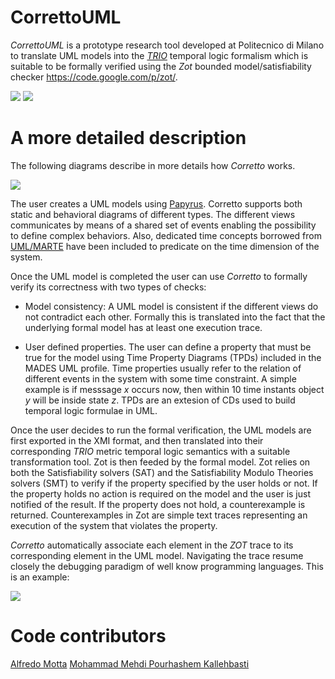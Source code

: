 CorrettoUML
===========

_CorrettoUML_ is a prototype research tool developed at Politecnico di Milano to translate UML models into the <a href="http://risorse.dei.polimi.it/TRIO/">_TRIO_<a/> temporal logic formalism which is suitable to be formally verified using the _Zot_ bounded model/satisfiability checker https://code.google.com/p/zot/. 

<img src="https://raw.githubusercontent.com/mottalrd/CorrettoUML/master/docs/images/Corretto_1.png"/> <img src="https://raw.githubusercontent.com/mottalrd/CorrettoUML/master/docs/images/Corretto_2.png"/>

A more detailed description
===========

The following diagrams describe in more details how _Corretto_ works.

<img src="https://raw.githubusercontent.com/mottalrd/CorrettoUML/master/docs/images/mvf_overview.png"/>

The user creates a UML models using <a href="http://www.eclipse.org/papyrus/">Papyrus</a>. Corretto supports both static and behavioral diagrams of different types. The different views communicates by means of a shared set of events enabling the possibility to define complex behaviors. Also, dedicated time concepts borrowed from <a href="http://www.omgmarte.org/">UML/MARTE</a> have been included to predicate on the time dimension of the system.  

Once the UML model is completed the user can use _Corretto_ to formally verify its correctness with two types of checks:

* Model consistency: A UML model is consistent if the different views do not contradict each other. Formally this is translated into the fact that the underlying formal model has at least one execution trace. 

* User defined properties. The user can define a property that must be true for the model using Time Property Diagrams (TPDs) included in the MADES UML profile. Time properties usually refer to the relation of different events in the system with some time constraint. A simple example is if messsage _x_ occurs now, then within 10 time instants object _y_ will be inside state _z_. TPDs are an extesion of CDs used to build temporal logic formulae in UML. 

Once the user decides to run the formal verification, the UML models are first exported in the XMI format, and then translated into their corresponding _TRIO_ metric temporal logic semantics with a suitable transformation tool. Zot is then feeded by the formal model. Zot relies on both the Satisfiability solvers (SAT) and the Satisfiability Modulo Theories solvers (SMT) to verify if the property specified by the user holds or not. If the property holds no action is required on the model and the user is just notified of the result. If the property does not hold, a counterexample is returned. Counterexamples in Zot are simple text traces representing an execution of the system that violates the property.

_Corretto_ automatically associate each element in the _ZOT_ trace to its corresponding element in the UML model. Navigating the trace resume closely the debugging paradigm of well know programming languages. This is an example:

<img src="https://raw.githubusercontent.com/mottalrd/CorrettoUML/master/docs/images/ccas_traceability.png"/>

Code contributors
===========

<a href="http://www.alfredo.motta.name">Alfredo Motta</a>
<a href="http://deepse.dei.polimi.it/person_details.php?id=39">Mohammad Mehdi Pourhashem Kallehbasti</a>


